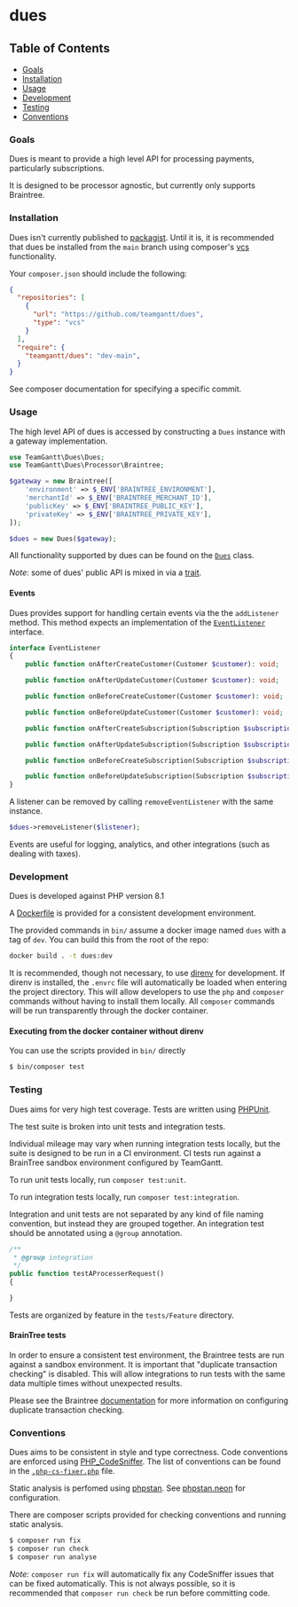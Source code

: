 # dues

## Table of Contents

- [Goals](#goals)
- [Installation](#installation)
- [Usage](#usage)
- [Development](#development)
- [Testing](#testing)
- [Conventions](#conventions)

### Goals

Dues is meant to provide a high level API for processing payments, particularly subscriptions.

It is designed to be processor agnostic, but currently only supports Braintree.

### Installation

Dues isn't currently published to [packagist](https://packagist.org/). Until it is, it is recommended that dues be
installed from the `main` branch using composer's [vcs](https://getcomposer.org/doc/02-libraries.md#publishing-to-a-vcs) functionality.

Your `composer.json` should include the following:

```json
{
  "repositories": [
    {
      "url": "https://github.com/teamgantt/dues",
      "type": "vcs"
    }
  ],
  "require": {
    "teamgantt/dues": "dev-main",
  }
}
```

See composer documentation for specifying a specific commit.

### Usage

The high level API of dues is accessed by constructing a `Dues` instance with a gateway implementation.

```php
use TeamGantt\Dues\Dues;
use TeamGantt\Dues\Processor\Braintree;

$gateway = new Braintree([
    'environment' => $_ENV['BRAINTREE_ENVIRONMENT'],
    'merchantId' => $_ENV['BRAINTREE_MERCHANT_ID'],
    'publicKey' => $_ENV['BRAINTREE_PUBLIC_KEY'],
    'privateKey' => $_ENV['BRAINTREE_PRIVATE_KEY'],
]);

$dues = new Dues($gateway);
```

All functionality supported by dues can be found on the [`Dues`](src/Dues.php) class.

*Note*: some of dues' public API is mixed in via a [trait](src/Processor/ProcessesSubscriptions.php).

#### Events

Dues provides support for handling certain events via the the `addListener` method. This method expects an implementation of the [`EventListener`](src/Contracts/EventListener.php) interface.

```php
interface EventListener
{
    public function onAfterCreateCustomer(Customer $customer): void;

    public function onAfterUpdateCustomer(Customer $customer): void;

    public function onBeforeCreateCustomer(Customer $customer): void;

    public function onBeforeUpdateCustomer(Customer $customer): void;

    public function onAfterCreateSubscription(Subscription $subscription): void;

    public function onAfterUpdateSubscription(Subscription $subscription): void;

    public function onBeforeCreateSubscription(Subscription $subscription): void;

    public function onBeforeUpdateSubscription(Subscription $subscription): void;
}
```

A listener can be removed by calling `removeEventListener` with the same instance.

```php
$dues->removeListener($listener);
```

Events are useful for logging, analytics, and other integrations (such as dealing with taxes).

### Development

Dues is developed against PHP version 8.1

A [Dockerfile](Dockerfile) is provided for a consistent development environment.

The provided commands in `bin/` assume a docker image named `dues` with a tag of `dev`. You can build this from the root of the repo:

```bash
docker build . -t dues:dev
```

It is recommended, though not necessary, to use [direnv](https://direnv.net/) for development. If direnv is installed, the `.envrc` file will automatically be loaded when entering the project directory. This will allow developers to use the `php` and `composer` commands without having to install them locally. All `composer` commands will be run transparently through the docker container.

#### Executing from the docker container without direnv

You can use the scripts provided in `bin/` directly

```bash
$ bin/composer test
```

### Testing

Dues aims for very high test coverage. Tests are written using [PHPUnit](https://phpunit.de/).

The test suite is broken into unit tests and integration tests.

Individual mileage may vary when running integration tests locally, but the suite is designed to be run in a CI environment. CI tests run against a BrainTree sandbox environment configured by TeamGantt.

To run unit tests locally, run `composer test:unit`.

To run integration tests locally, run `composer test:integration`.

Integration and unit tests are not separated by any kind of file naming convention, but instead they
are grouped together. An integration test should be annotated using a `@group` annotation.

```php
/**
 * @group integration
 */
public function testAProcesserRequest()
{

}
```

Tests are organized by feature in the `tests/Feature` directory.

#### BrainTree tests

In order to ensure a consistent test environment, the Braintree tests are run against a sandbox environment. It is important that "duplicate transaction checking" is disabled. This will allow
integrations to run tests with the same data multiple times without unexpected results.

Please see the Braintree [documentation](https://articles.braintreepayments.com/control-panel/transactions/duplicate-checking#configuring-duplicate-transaction-checking) for more information on configuring duplicate transaction checking.

### Conventions

Dues aims to be consistent in style and type correctness. Code conventions are enforced using [PHP_CodeSniffer](https://github.com/squizlabs/PHP_CodeSniffer). The list of conventions can be found
in the [`.php-cs-fixer.php`](.php-cs-fixer.php) file.

Static analysis is perfomed using [phpstan](https://phpstan.org/). See [phpstan.neon](phpstan.neon) for configuration.

There are composer scripts provided for checking conventions and running static analysis.

```bash
$ composer run fix
$ composer run check
$ composer run analyse
```

*Note:* `composer run fix` will automatically fix any CodeSniffer issues that can be fixed automatically. This is not always possible, so it is recommended that `composer run check` be run before committing code.
